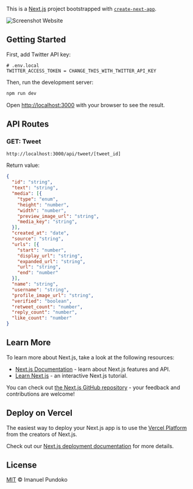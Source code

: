 This is a [Next.js](https://nextjs.org/) project bootstrapped with [`create-next-app`](https://github.com/vercel/next.js/tree/canary/packages/create-next-app).

![Screenshot Website](https://i.imgur.com/DXKdPvY.png "twite.vercel.app")

## Getting Started

First, add Twitter API key:

```env
# .env.local
TWITTER_ACCESS_TOKEN = CHANGE_THIS_WITH_TWITTER_API_KEY
```

Then, run the development server:

```bash
npm run dev
```

Open [http://localhost:3000](http://localhost:3000) with your browser to see the result.

## API Routes

### **GET**: Tweet

`http://localhost:3000/api/tweet/[tweet_id]`

Return value:

```json
{
  "id": "string",
  "text": "string",
  "media": [{
    "type": "enum",
    "height": "number",
    "width": "number",
    "preview_image_url": "string",
    "media_key": "string",
  }],
  "created_at": "date",
  "source": "string",
  "urls": [{
    "start": "number",
    "display_url": "string",
    "expanded_url": "string",
    "url": "string",
    "end": "number"
  }],
  "name": "string",
  "username": "string",
  "profile_image_url": "string",
  "verified": "boolean",
  "retweet_count": "number",
  "reply_count": "number",
  "like_count": "number"
}
```


## Learn More

To learn more about Next.js, take a look at the following resources:

- [Next.js Documentation](https://nextjs.org/docs) - learn about Next.js features and API.
- [Learn Next.js](https://nextjs.org/learn) - an interactive Next.js tutorial.

You can check out [the Next.js GitHub repository](https://github.com/vercel/next.js/) - your feedback and contributions are welcome!

## Deploy on Vercel

The easiest way to deploy your Next.js app is to use the [Vercel Platform](https://vercel.com/new?utm_medium=default-template&filter=next.js&utm_source=create-next-app&utm_campaign=create-next-app-readme) from the creators of Next.js.

Check out our [Next.js deployment documentation](https://nextjs.org/docs/deployment) for more details.

## License

[MIT](LICENSE) &copy; Imanuel Pundoko
